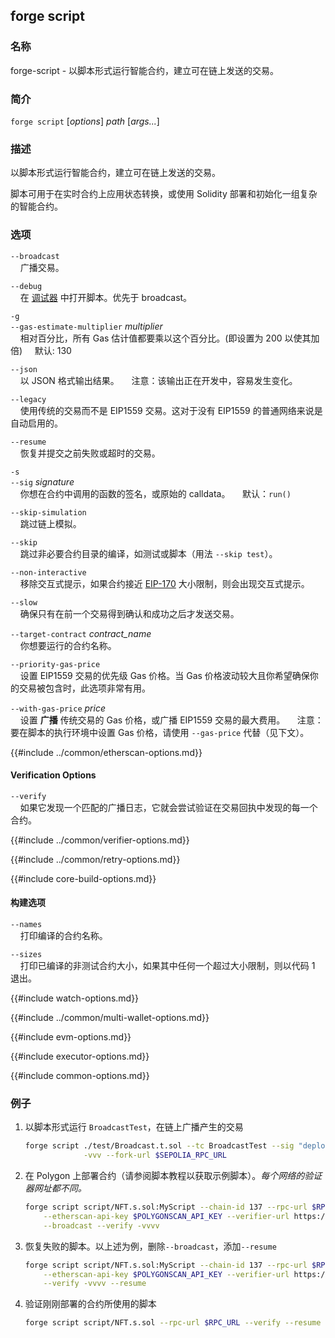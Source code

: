 ## forge script

### 名称

forge-script - 以脚本形式运行智能合约，建立可在链上发送的交易。

### 简介

``forge script`` [*options*] *path* [*args...*]

### 描述


以脚本形式运行智能合约，建立可在链上发送的交易。

脚本可用于在实时合约上应用状态转换，或使用 Solidity 部署和初始化一组复杂的智能合约。

### 选项

`--broadcast`  
&nbsp;&nbsp;&nbsp;&nbsp;广播交易。

`--debug`  
&nbsp;&nbsp;&nbsp;&nbsp;在 [调试器][debugger] 中打开脚本。优先于 broadcast。

`-g`  
`--gas-estimate-multiplier` *multiplier*  
&nbsp;&nbsp;&nbsp;&nbsp;相对百分比，所有 Gas 估计值都要乘以这个百分比。(即设置为 200 以使其加倍)
&nbsp;&nbsp;&nbsp;&nbsp;默认: 130

`--json`  
&nbsp;&nbsp;&nbsp;&nbsp;以 JSON 格式输出结果。
&nbsp;&nbsp;&nbsp;&nbsp;注意：该输出正在开发中，容易发生变化。

`--legacy`  
&nbsp;&nbsp;&nbsp;&nbsp;使用传统的交易而不是 EIP1559 交易。这对于没有 EIP1559 的普通网络来说是自动启用的。

`--resume`  
&nbsp;&nbsp;&nbsp;&nbsp;恢复并提交之前失败或超时的交易。

`-s`  
`--sig` *signature*  
&nbsp;&nbsp;&nbsp;&nbsp;你想在合约中调用的函数的签名，或原始的 calldata。 
&nbsp;&nbsp;&nbsp;&nbsp;默认：`run()`  

`--skip-simulation`  
&nbsp;&nbsp;&nbsp;&nbsp;跳过链上模拟。

`--skip`  
&nbsp;&nbsp;&nbsp;&nbsp;跳过非必要合约目录的编译，如测试或脚本（用法 `--skip test`）。

`--non-interactive`  
&nbsp;&nbsp;&nbsp;&nbsp;移除交互式提示，如果合约接近 [EIP-170](https://eips.ethereum.org/EIPS/eip-170) 大小限制，则会出现交互式提示。

`--slow`  
&nbsp;&nbsp;&nbsp;&nbsp;确保只有在前一个交易得到确认和成功之后才发送交易。

`--target-contract` *contract_name*  
&nbsp;&nbsp;&nbsp;&nbsp;你想要运行的合约名称。

`--priority-gas-price`  
&nbsp;&nbsp;&nbsp;&nbsp;设置 EIP1559 交易的优先级 Gas 价格。当 Gas 价格波动较大且你希望确保你的交易被包含时，此选项非常有用。

`--with-gas-price` *price*  
&nbsp;&nbsp;&nbsp;&nbsp;设置 **广播** 传统交易的 Gas 价格，或广播 EIP1559 交易的最大费用。 
&nbsp;&nbsp;&nbsp;&nbsp;注意：要在脚本的执行环境中设置 Gas 价格，请使用 `--gas-price` 代替（见下文）。

{{#include ../common/etherscan-options.md}}

#### Verification Options

`--verify`  
&nbsp;&nbsp;&nbsp;&nbsp;如果它发现一个匹配的广播日志，它就会尝试验证在交易回执中发现的每一个合约。

{{#include ../common/verifier-options.md}}

{{#include ../common/retry-options.md}}

{{#include core-build-options.md}}

#### 构建选项

`--names`  
&nbsp;&nbsp;&nbsp;&nbsp;打印编译的合约名称。

`--sizes`  
&nbsp;&nbsp;&nbsp;&nbsp;打印已编译的非测试合约大小，如果其中任何一个超过大小限制，则以代码 1 退出。

{{#include watch-options.md}}

{{#include ../common/multi-wallet-options.md}}

{{#include evm-options.md}}

{{#include executor-options.md}}

{{#include common-options.md}}

### 例子

1. 以脚本形式运行 `BroadcastTest`，在链上广播产生的交易
    ```sh
    forge script ./test/Broadcast.t.sol --tc BroadcastTest --sig "deploy()" \
                 -vvv --fork-url $SEPOLIA_RPC_URL
    ```

2. 在 Polygon 上部署合约（请参阅脚本教程以获取示例脚本）。*每个网络的验证器网址都不同。*
    ```sh
    forge script script/NFT.s.sol:MyScript --chain-id 137 --rpc-url $RPC_URL \
        --etherscan-api-key $POLYGONSCAN_API_KEY --verifier-url https://api.polygonscan.com/api \
        --broadcast --verify -vvvv
    ```

3. 恢复失败的脚本。以上述为例，删除`--broadcast`，添加`--resume`
    ```sh
    forge script script/NFT.s.sol:MyScript --chain-id 137 --rpc-url $RPC_URL \
        --etherscan-api-key $POLYGONSCAN_API_KEY --verifier-url https://api.polygonscan.com/api \
        --verify -vvvv --resume
    ```

4. 验证刚刚部署的合约所使用的脚本
    ```sh
    forge script script/NFT.s.sol --rpc-url $RPC_URL --verify --resume
    ```

[debugger]: ../../forge/debugger.md
